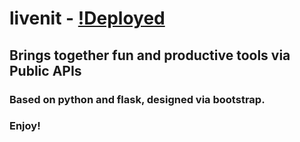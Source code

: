 # livenit - [!Deployed](https://livenit.com)

## Brings together fun and productive tools via Public APIs 

### Based on python and flask, designed via bootstrap.   

### Enjoy!
